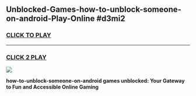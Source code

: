 
## Unblocked-Games-how-to-unblock-someone-on-android-Play-Online #d3mi2
<h3>
<a href="https://news.freeplayer.one?title=how-to-unblock-someone-on-android&ref=3">CLICK TO PLAY</a></h3>
<hr>

<h3>
<a href="https://news.freeplayer.one?title=how-to-unblock-someone-on-android&ref=3">CLICK 2 PLAY</a>
  
</h3>

<a href="https://news.freeplayer.one?title=how-to-unblock-someone-on-android&ref=3"><img src="https://clearcache.store/games.png"></a>


**how-to-unblock-someone-on-android games unblocked: Your Gateway to Fun and Accessible Online Gaming**
